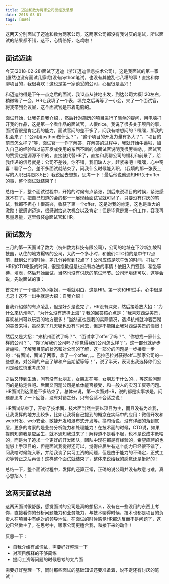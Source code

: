 ```yaml
---
title: 迈迪和数为两家公司面经及感想
date: 2018-03-01
tags: [面经]
---
```


这两天分别面试了迈迪和数为两家公司，这两家公司都没有我讨厌的笔试，所以面试的结果都不错，这不，心情倍好，吃鸡啦！

## 面试迈迪

今天(2018-02-28)面试了迈迪（浙江迈迪信息技术公司），这是我面试的第一家(虽然也没有面试几家呢)没有python笔试，也没有其他乱七八糟的事！直接和你聊项目的，我很喜欢！这也是第一家谈妥的公司，心里很是高兴！

<!--more-->

和迈迪约得是下午一点之后的面试，我12点从驻地出发，到达公司大概1:20左右，稍微等了一会，HR让我填了一个表，填完之后再等了一小会，来了一个面试官，将我带到会议室，这个面试官是带着电脑的。

面试开始，让我先自我介绍，，然后针对简历的项目进行了简单的提问，用电脑打开我的作品，这是第一个看作品的面试官，人很nice。我说了很多关于项目的事，面试官很是肯定我的能力。面试官问的差不多了，问我有啥想问的？嘿嘿，那我的机会来了！“公司用python做什么？”，“这个项目的开发力量有多大？”，“项目的前景怎么样？”等，面试官一一作了解答，在解答的过程中，我就开始牛逼啦，加入自己的经验和以前开发或使用的东西不断的向面试官说明我很厉害呦，，面试官的赞赏也是源源不断的，直接就代替HR了，直接和我聊公司的福利和前景了，给我传递的信号就是：公司不差钱，你不错，我们缺人才，赶紧来吧！嘿嘿，心中窃喜！聊了一会，差不多面试就结束了，问我什么时候能入职，（我填的那一张表上写的入职日期是3.5日）我说回去想想，思考一下！最后他说他通知HR关于offer的事，整个面试就结束了！

总结一下，整个面试过程中，开始的时候有点紧张，到后来说项目的时候，紧张感就不在了。把自己知道的会的都一一展现给面试官就可以了，只要没有讨厌的笔试，我都不担心！很高兴，收获了第一个offer，这是对我的肯定，这也是重大的激励！很感谢迈迪，很感谢给这次机会以及肯定！但是毕竟是第一份工作，容我再思量思量，这里假装@面试官和HR。


## 面试数为

三月的第一天面试了数为（杭州数为科技有限公司），公司的地址在下沙新加坡科技园，从住的地方辗转的公司，大约一个多小时，和他们CTO约的是中午12点前，赶到公司的时候，差几分钟就到12点了！公司应该是吃午饭的时间，打扰了HR和CTO吃饭的时间，很是抱歉但是也没有办法的事情！依旧入门签到、稍坐等待、填表，然后开始面试，当然也没有讨厌的笔试环节。公司环境还可以，这等会说，先说面试的事：

首先开了一个漂亮的小姐姐，一看就明白，这是HR。第一次和HR过手，心中很是忐忑！这不一出手就是大招：自我介绍！

自我介绍做的有点凌乱，但是好歹是说完了，HR没有深究，然后接着放大招：“为什么来杭州呢”、“为什么没有选择上海”？我的回答核心点是：“我喜欢西湖美景，喜欢杭州可以玩耍的地方很多！”当然这也是我的实际情况，选择杭州就冲着西湖的美景来得，虽然来了几天哪也没有时间去，但是不能阻止我对西湖美景的憧憬！

然后又是大招：“来杭州面试了吗？”、“面试拿了offer了吗？”、“你想找一家什么样的公司？”、“你了解我们公司吗？你觉得我们公司怎么样？”。这一部分就步步紧逼啦，了解我目前的状态和对公司的了解，这一部分的问题是一步接着一步的：“有面试，面试了两家，拿了一个offer。。。巴拉巴拉对获得off二那家公司的一些想法，对公司的产品了解和产品期望等等！”，说了半天，表现出我选择你们公司是经过慎重考虑的！

之后又转到生活，问有没有女朋友，女朋友在哪，女朋友干什么的，，等这些问题问的是稳定性吧。后面又问题公司是单休能否接受，和一般人的实习工资等问题。HR面试到这里差不多结束了。总体来说，第一次面对HR，说的都是实事求是，问题都思考了一下回答，没有对错之分，只有合适不合适之说！

HR面试结束了，开始了技术面，技术面当然主要以项目为主，而且没有为难我，让我发挥的地方比较多，比如让我将自己提到的概念在实际中的应用：微信开发和web开发、web安全、敏捷开发和瀑布式开发等。换句话说，没有详细的落到底层，更多的考察的是业务分析能力和处理能力！在技术面的时候，CTO说，如果提前知道我是应届生，就不通知我过来了！解释道不是看不起，也不是说成本低啥的，而是为了追求一个更好的开发团队，团队中现在都是有经验的，希望应聘的也能够上手项目的，但是面试我觉得还可以，觉得应届生有这个能力已经很不错了，问我啥时候能入职，并给我谈了实习工资的问题，但是由于能力的不确定，正式工资等转正之后再谈！这样整个面试就结束了，整体来说给我的感觉还是挺好的！

总结一下，整个面试过程中，发挥的还算正常，正确的说公司并没有故意刁难，真心想招人！

## 这两天面试总结

这两天面试很舒服，感觉面试的公司是真的想招人，没有在一些没用的东西上考你，直接看你的分析问题能力和业务能力，与技术聊得时候，技术也都是项目的负责人在项目中有绝对的领导地位，在面试的时候感觉HR那边反而不是问题了，这边已然做主了。在思考中，哪家公司更适合我，和接下来的动作！

反思一下：

- 自我介绍有点慌乱，需要好好整理一下
- 对项目解释的不够简练
- 提问工资等问题的时候思考的太片面

需要好好整理一下，同时那些面试的基础知识还要准备着，说不定还有讨厌的笔试！
